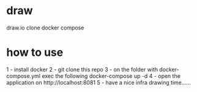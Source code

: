 # draw
draw.io clone docker compose

# how to use
1 - install docker
2 - git clone this repo
3 - on the folder with docker-compose.yml exec the following
    docker-compose up -d
4 - open the application on http://localhost:8081
5 - have a nice infra drawing time......
